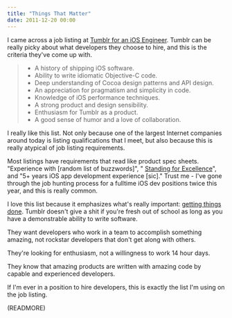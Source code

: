 ```yaml
---
title: "Things That Matter"
date: 2011-12-20 00:00
---
```


I came across a job listing at [Tumblr for an iOS Engineer](http://tumblr.theresumator.com/apply/WnPaaV/IOS-Engineer.html?source=Tumblr+Jobs+Page). Tumblr can be really picky about what developers they choose to hire, and this is the criteria they've come up with.



> - A history of shipping iOS software.
> - Ability to write idiomatic Objective-C code.
> - Deep understanding of Cocoa design patterns and API design.
> - An appreciation for pragmatism and simplicity in code.
> - Knowledge of iOS performance techniques.
> - A strong product and design sensibility.
> - Enthusiasm for Tumblr as a product.
> - A good sense of humor and a love of collaboration.

I really like this list. Not only because one of the largest Internet companies around today is listing qualifications that I meet, but also because this is really atypical of job listing requirements.

Most listings have requirements that read like product spec sheets. "Experience with [random list of buzzwords]", " [Standing for Excellence](http://dashdashforce.me/2011/12/force-episode-two/)", and "5+ years iOS app development experience [sic]." Trust me - I've gone through the job hunting process for a fulltime iOS dev positions twice this year, and this is really common.

I love this list because it emphasizes what's really important: [getting things done](http://www.joelonsoftware.com/articles/GuerrillaInterviewing3.html). Tumblr doesn't give a shit if you're fresh out of school as long as you have a demonstrable ability to write software.

They want developers who work in a team to accomplish something amazing, not rockstar developers that don't get along with others.

They're looking for enthusiasm, not a willingness to work 14 hour days.

They know that amazing products are written with amazing code by capable and experienced developers.

If I'm ever in a position to hire developers, this is exactly the list I'm using on the job listing.

(READMORE)
